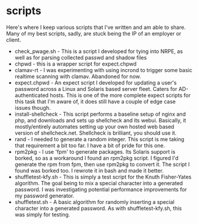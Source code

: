 scripts
=======

Here's where I keep various scripts that I've written and am able to share.  Many of my best scripts, sadly, are stuck being the IP of an employer or client.

* check_pwage.sh - This is a script I developed for tying into NRPE, as well as for parsing collected passwd and shadow files
* chpwd - this is a wrapper script for expect.chpwd
* clamav-rt - I was experimenting with using incrond to trigger some basic realtime scanning with clamav.  Abandoned for now.
* expect.chpwd - An expect script I developed for updating a user's password across a Linux and Solaris based server fleet.  Caters for AD-authenticated hosts.  This is one of the more complete expect scripts for this task that I'm aware of, it does still have a couple of edge case issues though.
* install-shellcheck - This script performs a baseline setup of nginx and php, and downloads and sets up shellcheck and its webui.  Basically, it mostly/entirely automates setting up your own hosted web based version of shellcheck.net.  Shellcheck is brilliant, you should use it.
* rand - I needed to generate a random integer.  This script is me taking that requirement a bit too far.  I have a bit of pride for this one.
* rpm2pkg - I use 'fpm' to generate packages.  Its Solaris support is borked, so as a workaround I found an rpm2pkg script.  I figured I'd generate the rpm from fpm, then use rpm2pkg to convert it.  The script I found was borked too.  I rewrote it in bash and made it better.
* shuffletest-kfy.sh - This is simply a test script for the Knuth Fisher-Yates algorithm.  The goal being to mix a special character into a generated password.  I was investigating potential performance improvements for my password generator.
* shuffletest.sh - A basic algorithm for randomly inserting a special character into a generated password.  As with shuffletest-kfy.sh, this was simply for testing.
